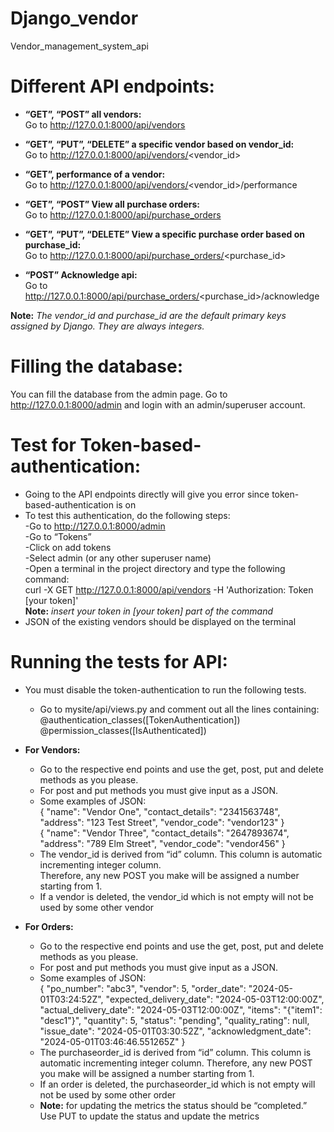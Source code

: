 # Django_vendor
Vendor_management_system_api

# Different API endpoints:
-	**“GET”, “POST” all vendors: <br/>**
Go to http://127.0.0.1:8000/api/vendors

- **“GET”, “PUT”, “DELETE” a specific vendor based on vendor_id:**<br/>
Go to http://127.0.0.1:8000/api/vendors/<vendor_id>

-	**“GET”, performance of a vendor:**<br/>
Go to http://127.0.0.1:8000/api/vendors/<vendor_id>/performance

-	**“GET”, “POST” View all purchase orders:**<br/>
Go to http://127.0.0.1:8000/api/purchase_orders

-	**“GET”, “PUT”, “DELETE” View a specific purchase order based on purchase_id:**<br/>
Go to http://127.0.0.1:8000/api/purchase_orders/<purchase_id>

-	**“POST” Acknowledge api:**<br/>
Go to http://127.0.0.1:8000/api/purchase_orders/<purchase_id>/acknowledge

**Note:** *The vendor_id and purchase_id are the default primary keys assigned by Django. They are always integers.*


# Filling the database:
You can fill the database from the admin page. Go to http://127.0.0.1:8000/admin and login with an admin/superuser account.

# Test for Token-based-authentication:
- Going to the API endpoints directly will give you error since token-based-authentication is on<br/>
- To test this authentication, do the following steps:<br/>
    -Go to http://127.0.0.1:8000/admin<br/>
    -Go to “Tokens”<br/>
    -Click on add tokens<br/>
    -Select admin (or any other superuser name)<br/>
    -Open a terminal in the project directory and type the following command:<br/>
      curl -X GET http://127.0.0.1:8000/api/vendors -H 'Authorization: Token [your token]'<br/>
**Note:** *insert your token in [your token] part of the command*<br/>
- JSON of the existing vendors should be displayed on the terminal<br/>

# Running the tests for API:
- You must disable the token-authentication to run the following tests.
    - Go to mysite/api/views.py and comment out all the lines containing:
      @authentication_classes([TokenAuthentication])<br/>
      @permission_classes([IsAuthenticated])<br/>
- **For Vendors:**
    - Go to the respective end points and use the get, post, put and delete methods as you please.
    - For post and put methods you must give input as a JSON.
    - Some examples of JSON:
      <br/>
        {
            "name": "Vendor One",
            "contact_details": "2341563748",
            "address": "123 Test Street",
            "vendor_code": "vendor123"
        }
      <br/>
        {
            "name": "Vendor Three",
            "contact_details": "2647893674",
            "address": "789 Elm Street",
            "vendor_code": "vendor456"
        }
      <br/>
    - The vendor_id is derived from “id” column. This column is automatic incrementing integer column.<br/>Therefore, any new POST you make will be assigned a number starting from 1.
    - If a vendor is deleted, the vendor_id which is not empty will not be used by some other vendor

- **For Orders:**
    - Go to the respective end points and use the get, post, put and delete methods as you please.
    - For post and put methods you must give input as a JSON.
    - Some examples of JSON:<br/>
        {
        "po_number": "abc3",
        "vendor": 5,
        "order_date": "2024-05-01T03:24:52Z",
        "expected_delivery_date": "2024-05-03T12:00:00Z",
        "actual_delivery_date": "2024-05-03T12:00:00Z",
        "items": "{\"item1\": \"desc1\"}",
        "quantity": 5,
        "status": "pending",
        "quality_rating": null,
        "issue_date": "2024-05-01T03:30:52Z",
        "acknowledgment_date": "2024-05-01T03:46:46.551265Z"
        }
      <br/>
    - The purchaseorder_id is derived from “id” column. This column is automatic incrementing integer column. Therefore, any new POST you make will be assigned a number starting from 1.
    - If an order is deleted, the purchaseorder_id which is not empty will not be used by some other order
    - **Note:** for updating the metrics the status should be “completed.” Use PUT to update the status and update the metrics
